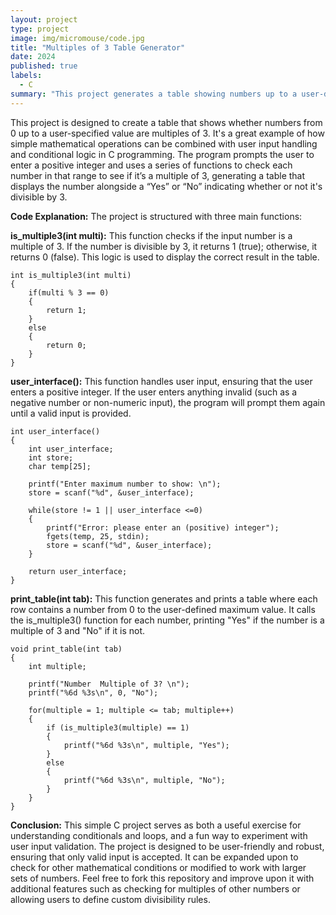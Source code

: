 ```yaml
---
layout: project
type: project
image: img/micromouse/code.jpg
title: "Multiples of 3 Table Generator"
date: 2024
published: true
labels:
  - C
summary: "This project generates a table showing numbers up to a user-defined maximum and indicates if they’re multiples of 3 in C."
---
```




This project is designed to create a table that shows whether numbers from 0 up to a user-specified value are multiples of 3. It's a great example of how simple mathematical operations can be combined with user input handling and conditional logic in C programming. The program prompts the user to enter a positive integer and uses a series of functions to check each number in that range to see if it’s a multiple of 3, generating a table that displays the number alongside a “Yes” or “No” indicating whether or not it's divisible by 3.

**Code Explanation:**
The project is structured with three main functions:

**is_multiple3(int multi):** This function checks if the input number is a multiple of 3. If the number is divisible by 3, it returns 1 (true); otherwise, it returns 0 (false). This logic is used to display the correct result in the table.

```
int is_multiple3(int multi)
{
    if(multi % 3 == 0)
    {
        return 1;
    } 
    else 
    {
        return 0;
    }
}
```

**user_interface():** This function handles user input, ensuring that the user enters a positive integer. If the user enters anything invalid (such as a negative number or non-numeric input), the program will prompt them again until a valid input is provided.

```
int user_interface()
{
    int user_interface;
    int store;
    char temp[25];

    printf("Enter maximum number to show: \n");
    store = scanf("%d", &user_interface);

    while(store != 1 || user_interface <=0)
    {
        printf("Error: please enter an (positive) integer");
        fgets(temp, 25, stdin);
        store = scanf("%d", &user_interface);
    }

    return user_interface;
}
```

**print_table(int tab):** This function generates and prints a table where each row contains a number from 0 to the user-defined maximum value. It calls the is_multiple3() function for each number, printing "Yes" if the number is a multiple of 3 and "No" if it is not.

```
void print_table(int tab)
{
    int multiple;

    printf("Number  Multiple of 3? \n");
    printf("%6d %3s\n", 0, "No");

    for(multiple = 1; multiple <= tab; multiple++)
    {
        if (is_multiple3(multiple) == 1)
        {
            printf("%6d %3s\n", multiple, "Yes");
        }
        else
        {
            printf("%6d %3s\n", multiple, "No");
        }
    }
}

```
**Conclusion:**
This simple C project serves as both a useful exercise for understanding conditionals and loops, and a fun way to experiment with user input validation. The project is designed to be user-friendly and robust, ensuring that only valid input is accepted. It can be expanded upon to check for other mathematical conditions or modified to work with larger sets of numbers. Feel free to fork this repository and improve upon it with additional features such as checking for multiples of other numbers or allowing users to define custom divisibility rules.
